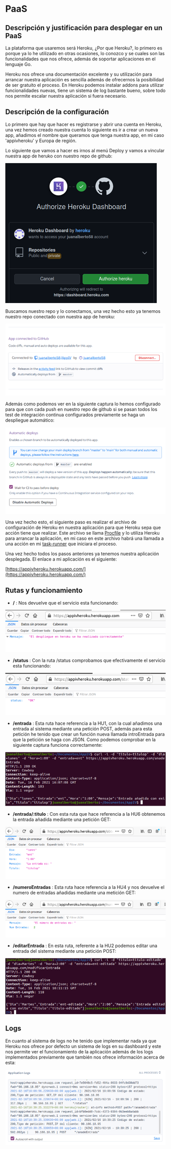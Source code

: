 # PaaS

## Descripción y justificación para desplegar en un PaaS

La plataforma que usaremos será Heroku, ¿Por que Heroku?, lo primero es porque ya lo he utilizado en otras ocasiones, lo conozco y se cuales son las funcionalidades que nos ofrece, además de soportar aplicaciones en el lenguaje Go.

Heroku nos ofrece una documentación excelente y su utilización para arrancar nuestra aplicación es sencilla además de ofrecernos la posibilidad de ser gratuito el proceso. En Heroku podemos instalar addons para utilizar funcionalidades nuevas, tiene un sistema de log bastante bueno, sobre todo nos permite escalar nuestra aplicación si fuera necesario.

## Descripción de la configuración

Lo primero que hay que hacer es registrarse y abrir una cuenta en Heroku, una vez hemos creado nuestra cuenta lo siguiente es ir a crear un nueva app, añadimos el nombre que queramos que tenga nuestra app, en mi caso 'appivheroku' y Europa de región.

Lo siguiente que vamos a hacer es irnos al menú Deploy y vamos a vincular nuestra app de heruko con nuestro repo de github:

![heroku1](../image/heroku1.png)

Buscamos nuestro repo y lo conectamos, una vez hecho esto ya tenemos nuestro repo conectado con nuestra app de heroku:

![heroku2](../image/heroku2.png)

Además como podemos ver en la siguiente captura lo hemos configurado para que con cada push en nuestro repo de github si se pasan todos los test de integración continua configurados previamente se haga un despliegue automático:

![heroku4](../image/heroku4.png)

Una vez hecho esto, el siguiente paso es realizar el archivo de configuración de Heroku en nuestra aplicación para que Heroku sepa que acción tiene que realizar. Este archivo se llama [Procfile](https://github.com/juanalberto58/AppIV/blob/master/Procfile) y lo utiliza Heroku para arrancar la aplicación, en mi caso en este archivo habrá una llamada a una acción en mi [task-runner](https://github.com/juanalberto58/AppIV/blob/master/makefile) que iniciara el proceso.

Una vez hecho todos los pasos anteriores ya tenemos nuestra aplicación desplegada. El enlace a mi aplicación es el siguiente:

[https://appivheroku.herokuapp.com/](https://appivheroku.herokuapp.com/)

## Rutas y funcionamiento

- **/** : Nos devuelve que el servicio esta funcionando:

![herokuapertura](../image/herokuapertura.png)

- **/status** :	Con la ruta /status comprobamos que efectivamente el servicio esta funcionando:

![herokustatus](../image/herokustatus.png)

- **/entrada** : Esta ruta hace referencia a la HU1, con la cual añadimos una entrada al sistema mediante una petición POST, además para esta petición he tenido que crear un función nueva llamada introEntrada para que la petición se haga con JSON. Como podemos comprobar en la siguiente captura funciona correctamente:

![herokuanade](../image/herokuanade.png)

- **/entrada/:titulo** : Con esta ruta que hace referencia a la HU6 obtenemos la entrada añadida mediante una petición GET:

![herokuobtener](../image/herokuobtener.png)

- **/numeroEntradas** : Esta ruta hace referencia a la HU4 y nos devuelve el numero de entradas añadidas mediante una metición GET: 

![herokunumentradas](../image/herokunumentradas.png)

- **/editarEntrada** : En esta ruta, referente a la HU2 podemos editar una entrada del sistema mediante una petición POST:

![herokumodificar](../image/herokumodificar.png)


## Logs

En cuanto al sistema de logs no he tenido que implementar nada ya que Heroku nos ofrece por defecto un sistema de logs en su dashboard y este nos permite ver el funcionamiento de la aplicación además de los logs implementados previamente que también nos ofrece información acerca de esta:

![heroku5](../image/heroku5.png)
